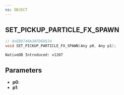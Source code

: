 ```yaml
---
ns: OBJECT
---
```

## SET_PICKUP_PARTICLE_FX_SPAWN

```c
// 0xEB9740A38FD6D634
void SET_PICKUP_PARTICLE_FX_SPAWN(Any p0, Any p1);
```

```
NativeDB Introduced: v1207
```

## Parameters
* **p0**:
* **p1**:
